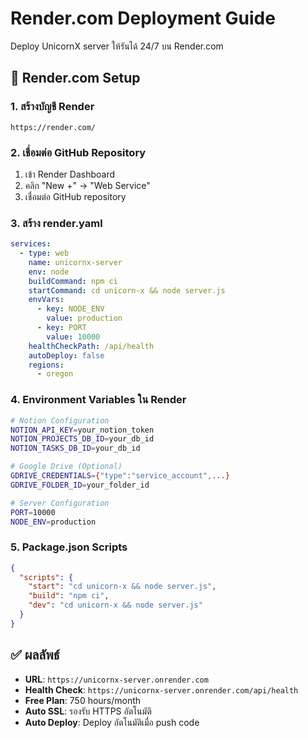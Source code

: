 # Render.com Deployment Guide

Deploy UnicornX server ให้รันได้ 24/7 บน Render.com

## 🎨 Render.com Setup

### 1. สร้างบัญชี Render

```url
https://render.com/
```

### 2. เชื่อมต่อ GitHub Repository

1. เข้า Render Dashboard
2. คลิก "New +" → "Web Service"
3. เชื่อมต่อ GitHub repository

### 3. สร้าง render.yaml

```yaml
services:
  - type: web
    name: unicornx-server
    env: node
    buildCommand: npm ci
    startCommand: cd unicorn-x && node server.js
    envVars:
      - key: NODE_ENV
        value: production
      - key: PORT
        value: 10000
    healthCheckPath: /api/health
    autoDeploy: false
    regions:
      - oregon
```

### 4. Environment Variables ใน Render

```bash
# Notion Configuration
NOTION_API_KEY=your_notion_token
NOTION_PROJECTS_DB_ID=your_db_id
NOTION_TASKS_DB_ID=your_db_id

# Google Drive (Optional)
GDRIVE_CREDENTIALS={"type":"service_account",...}
GDRIVE_FOLDER_ID=your_folder_id

# Server Configuration
PORT=10000
NODE_ENV=production
```

### 5. Package.json Scripts

```json
{
  "scripts": {
    "start": "cd unicorn-x && node server.js",
    "build": "npm ci",
    "dev": "cd unicorn-x && node server.js"
  }
}
```

## ✅ ผลลัพธ์

- **URL**: `https://unicornx-server.onrender.com`
- **Health Check**: `https://unicornx-server.onrender.com/api/health`
- **Free Plan**: 750 hours/month
- **Auto SSL**: รองรับ HTTPS อัตโนมัติ
- **Auto Deploy**: Deploy อัตโนมัติเมื่อ push code
